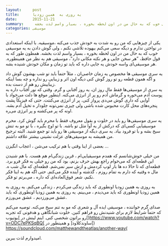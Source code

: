 ```yaml
---
layout:     post
title:      یه روزی به  همین زودیا
date:       2015-11-21
summary:     یکی از چیزهایی که من رو به شدت به خودش جذب می‌کنه ،‌موسیقیه. با اینکه استعدادی در نواختن ندارم و دیگه سعی می‌کنم بیهوده تلاشی نکنم ،‌ ولی گوش دادن به یه موسیقی خوب که به حال من در اون لحظه بخوره ،‌ بسیار واسم لذت بخشه. 
categories: موسیقی
---
```


یکی از چیزهایی که من رو به شدت به خودش جذب می‌کنه ،‌موسیقیه. با اینکه استعدادی در نواختن ندارم و دیگه سعی می‌کنم بیهوده تلاشی نکنم ،‌ ولی گوش دادن به یه موسیقی خوب که به حال من در اون لحظه بخوره ،‌ بسیار واسم لذت بخشه. 
همطون طور که به قول حافظ، ”هر سخن جایی و هر نکته مکانی دارد”، موسیقی هم به نظر من همینطوره. هر موسیقی‌ای واسه خودش یه جایی داره که باید تو زمان و مکان خودش شنیده بشه. 

یه سری موسیقی ها مخصوص یه زمان خاصی‌ان ،  مثلاً حتماً باید تو شب بهشون گوش داد و اگه همون قطعه رو تو روز گوش کنی دیگه اون اثر و زیبایی رو نداره و چه بسا اینکه زیباییش رو هم از دست بده. 	
یه سری از موسیقی‌ها فقط مال روز‌ ان، یه روز آفتابی و گرم. وقتی که نور آفتاب داره به پوست آدم می‌خوره و گرماش آدم رو پر از انرژی می‌کنه. اینطور موقع ها دلت می‌خواد با آوایی که داری گوش می‌دی پرواز کنی. پر از انرژی می‌کنتت. حتی که فیزیکاً پشت پنجره‌های محل کارت محبوس شده باشی ولی چیزی نمی‌تونه جلودار ه تخیل آدم بشه. اونه که پر می‌کشنه و پر انرژی می‌ره.

یه سری موسیقی‌ها رو باید در خلوت و بقول معروف فقط با محرم باید گوش کرد. محرم موسیقیایی کسی‌ای که درکش از یه آوا مثل تو باشه. با تو اوج بگیره ،‌ با تو مو به تنش سیخ بشه و با تو فرود بیاد.
یه سری دیگه از موسیقی ها رو باید تو جمع شنید. البته ترجیح من همیشه به موسیقی‌های عزلت نشینی بیشتر علاقه داشتم. 

بعضی از اینا وقتی با هم ترکیب می‌شن ،‌ اعجاب انگیزن … 

من خیلی خوش‌شانسم که همدم موسیقیایی‌ام ، قرین زندگی‌ام هم هست. با هم شنیدن این قطعه‌ای که می‌خوام راجع بهش حرف بزنم، بود که من رو خیلی به فکر فرو برد. قطعه‌ای که تا حالا ده‌ ها بار لوپ کردمش و ازش سیر نمی‌شم. قطعه‌ای که مال شب ه. مال ه وقتیه که دارم به تمام روزم ،‌ گذشته و آینده فکر می‌کنم. حتی اگه هم به اینا فکر نکنم، شعر فوق‌العاده‌ای که داره ، می‌برتم تو فکر.

یه روزی به همین زودیا اونطوری که باید زندگی می‌کردم ، زندگی می‌کنم.
یه روزی به همین زودیا اونطوری که باید می‌دیدم ، می‌بینم.
یه روزی به همین زودیا  اونطوری که باید عشق می‌ورزدیم ، عشق می‌ورزم. 

صدای گرم خواننده ، موسیقی ایده آل و شعری که مو به تنم سیخ می‌کنه. توصیه می‌کنم که حتماْ شرایط لازم برای شنیدنش رو فراهم کنین. خلوت شبانگاهی و هدفونی که تجربه رو براتون شخصی کنی. اینم لینش در ]یوتیوب[)https://www.youtube.com/watch?v=ODC7ePKSqBQ( و همینطور در ]ساوندکلاود[) https://soundcloud.com/matthewandtheatlas/another-way(

امیدوارم لذت ببرین.
